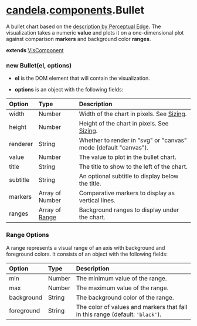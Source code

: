 # [candela](../..#readme).[components](..#readme).Bullet

A bullet chart based on the [description by Perceptual Edge](http://www.perceptualedge.com/articles/misc/Bullet_Graph_Design_Spec.pdf).
The visualization takes a numeric **value** and plots it on a one-dimensional
plot against comparison **markers** and background color **ranges**.

**extends** [VisComponent](../../VisComponent#readme)

### new Bullet(el, options)

* **el** is the DOM element that will contain the visualization.

* **options** is an object with the following fields:

| Option    | Type   | Description  |
| :-------- | :----- | :----------- |
| width     | Number | Width of the chart in pixels. See [Sizing](../../#sizing). |
| height    | Number | Height of the chart in pixels. See [Sizing](../../#sizing). |
| renderer  | String | Whether to render in "svg" or "canvas" mode (default "canvas"). |
| value     | Number | The value to plot in the bullet chart. |
| title     | String | The title to show to the left of the chart. |
| subtitle  | String | An optional subtitle to display below the title. |
| markers   | Array of Number | Comparative markers to display as vertical lines. |
| ranges    | Array of [Range](#range-options) | Background ranges to display under the chart. |

### Range Options

A range represents a visual range of an axis with background and foreground colors.
It consists of an object with the following fields:

| Option    | Type   | Description  |
| :-------- | :----- | :----------- |
| min       | Number | The minimum value of the range. |
| max       | Number | The maximum value of the range. |
| background | String | The background color of the range. |
| foreground | String | The color of values and markers that fall in this range (default: `'black'`). |
